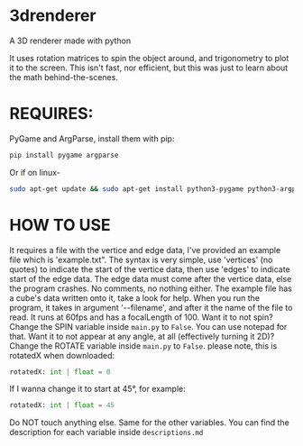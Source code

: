 # 3drenderer
A 3D renderer made with python

It uses rotation matrices to spin the object around, and trigonometry to plot it to the screen.
This isn't fast, nor efficient, but this was just to learn about the math behind-the-scenes.

# REQUIRES:
PyGame and ArgParse, install them with pip:
```bash
pip install pygame argparse
```
Or if on linux-
```bash
sudo apt-get update && sudo apt-get install python3-pygame python3-argparse
```

# HOW TO USE
It requires a file with the vertice and edge data, I've provided an example file which is 'example.txt".
The syntax is very simple, use 'vertices' (no quotes) to indicate the start of the vertice data, then use
'edges' to indicate start of the edge data.
The edge data must come after the vertice data, else the program crashes. No comments, no nothing either.
The example file has a cube's data written onto it, take a look for help.
When you run the program, it takes in argument '--filename', and after it the name of the file to read.
It runs at 60fps and has a focalLength of 100.
Want it to not spin? Change the SPIN variable inside `main.py` to `False`. You can use notepad for that.
Want it to not appear at any angle, at all (effectively turning it 2D)? Change the ROTATE variable inside `main.py` to `False`.
please note, this is rotatedX when downloaded: 
```py
rotatedX: int | float = 0
```
If I wanna change it to start at 45°, for example:
```py
rotatedX: int | float = 45
```
Do NOT touch anything else. Same for the other variables.
You can find the description for each variable inside `descriptions.md`

